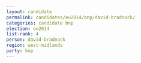 ```yaml
---
layout: candidate
permalink: candidates/eu2014/bnp/david-bradnock/
categories: candidate bnp
election: eu2014
list-rank: 4
person: david-bradnock
region: west-midlands
party: bnp
---
```


